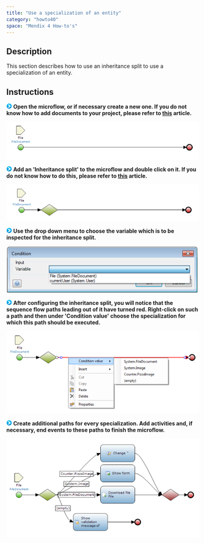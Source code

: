 ```yaml
---
title: "Use a specialization of an entity"
category: "howto40"
space: "Mendix 4 How-to's"
---
```

## Description

This section describes how to use an inheritance split to use a specialization of an entity.

## Instructions

![](attachments/819203/917932.png) **Open the microflow, or if necessary create a new one. If you do not know how to add documents to your project, please refer to [this](add-documents-to-a-module) article.**

![](attachments/2621610/2752848.png)

![](attachments/819203/917932.png) **Add an 'Inheritance split' to the microflow and double click on it. If you do not know how to do this, please refer to [this](add-an-activity-to-a-microflow) article.**

![](attachments/2621610/2752847.png)

![](attachments/819203/917932.png) **Use the drop down menu to choose the variable which is to be inspected for the inheritance split.**

![](attachments/2621610/2752850.png)

![](attachments/819203/917932.png) **After configuring the inheritance split, you will notice that the sequence flow paths leading out of it have turned red. Right-click on such a path and then under 'Condition value' choose the specialization for which this path should be executed.**

![](attachments/2621610/2752853.png)

![](attachments/819203/917932.png) **Create additional paths for every specialization. Add activities and, if necessary, end events to these paths to finish the microflow.**

![](attachments/2621610/2752854.png)

